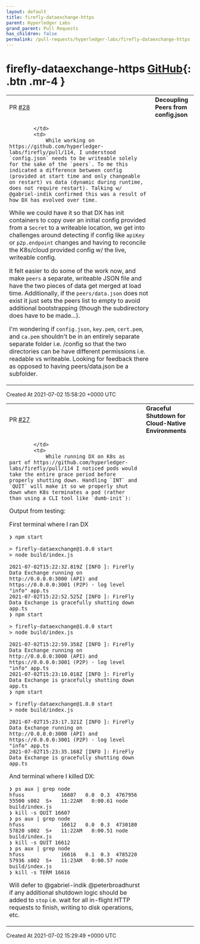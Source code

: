 ```yaml
---
layout: default
title: firefly-dataexchange-https
parent: Hyperledger Labs
grand_parent: Pull Requests
has_children: false
permalink: /pull-requests/hyperledger-labs/firefly-dataexchange-https
---
```


# firefly-dataexchange-https <span class="fs-3 right-align">[GitHub](https://github.com/hyperledger-labs/firefly-dataexchange-https){: .btn .mr-4 }</span>


<div>
    <table>
        <tr>
            <td>
                PR <a href="https://github.com/hyperledger-labs/firefly-dataexchange-https/pull/28" class=".btn">#28</a>
            </td>
            <td>
                <b>
                    Decoupling Peers from config.json
                </b>
            </td>
        </tr>
        <tr>
            <td>
                
            </td>
            <td>
                While working on https://github.com/hyperledger-labs/firefly/pull/114, I understood `config.json` needs to be writeable solely for the sake of the `peers`. To me this indicated a difference between config (provided at start time and only changeable on restart) vs data (dynamic during runtime, does not require restart). Talking w/ @gabriel-indik confirmed this was a result of how DX has evolved over time.

While we could have it so that DX has init containers to copy over an initial config provided from a `Secret` to a writeable location, we get into challenges around detecting if config like `apiKey` or `p2p.endpoint` changes and having to reconcile the K8s/cloud provided config w/ the live, writeable config.

It felt easier to do some of the work now, and make `peers` a separate, writeable JSON file and have the two pieces of data get merged at load time. Additionally, if the `peers/data.json` does not exist it just sets the peers list to empty to avoid additional bootstrapping (though the subdirectory does have to be made...).

I'm wondering if `config.json`, `key.pem`, `cert.pem`, and `ca.pem` shouldn't be in an entirely separate separate folder i.e. /config so that the two directories can be have different permissions i.e. readable vs writeable. Looking for feedback there as opposed to having peers/data.json be a subfolder.
            </td>
        </tr>
    </table>
    <div class="right-align">
        Created At 2021-07-02 15:58:20 +0000 UTC
    </div>
</div>

<div>
    <table>
        <tr>
            <td>
                PR <a href="https://github.com/hyperledger-labs/firefly-dataexchange-https/pull/27" class=".btn">#27</a>
            </td>
            <td>
                <b>
                    Graceful Shutdown for Cloud-Native Environments
                </b>
            </td>
        </tr>
        <tr>
            <td>
                
            </td>
            <td>
                While running DX on K8s as part of https://github.com/hyperledger-labs/firefly/pull/114 I noticed pods would take the entire grace period before properly shutting down. Handling `INT` and `QUIT` will make it so we properly shut down when K8s terminates a pod (rather than using a CLI tool like `dumb-init`):

Output from testing:

First terminal where I ran DX
```shell
❯ npm start

> firefly-dataexchange@1.0.0 start
> node build/index.js

2021-07-02T15:22:32.819Z [INFO ]: FireFly Data Exchange running on http://0.0.0.0:3000 (API) and https://0.0.0.0:3001 (P2P) - log level "info" app.ts
2021-07-02T15:22:52.525Z [INFO ]: FireFly Data Exchange is gracefully shutting down app.ts
❯ npm start

> firefly-dataexchange@1.0.0 start
> node build/index.js

2021-07-02T15:22:59.358Z [INFO ]: FireFly Data Exchange running on http://0.0.0.0:3000 (API) and https://0.0.0.0:3001 (P2P) - log level "info" app.ts
2021-07-02T15:23:10.018Z [INFO ]: FireFly Data Exchange is gracefully shutting down app.ts
❯ npm start

> firefly-dataexchange@1.0.0 start
> node build/index.js

2021-07-02T15:23:17.321Z [INFO ]: FireFly Data Exchange running on http://0.0.0.0:3000 (API) and https://0.0.0.0:3001 (P2P) - log level "info" app.ts
2021-07-02T15:23:35.168Z [INFO ]: FireFly Data Exchange is gracefully shutting down app.ts
```

And terminal where I killed DX:
```
❯ ps aux | grep node
hfuss            16607   0.0  0.3  4767956  55500 s002  S+   11:22AM   0:00.61 node build/index.js
❯ kill -s QUIT 16607
❯ ps aux | grep node
hfuss            16612   0.0  0.3  4730180  57820 s002  S+   11:22AM   0:00.51 node build/index.js
❯ kill -s QUIT 16612
❯ ps aux | grep node
hfuss            16616   0.1  0.3  4785220  57936 s002  S+   11:23AM   0:00.57 node build/index.js
❯ kill -s TERM 16616
```

Will defer to @gabriel-indik @peterbroadhurst if any additional shutdown logic should be added to `stop` i.e. wait for all in-flight HTTP requests to finish, writing to disk operations, etc.
            </td>
        </tr>
    </table>
    <div class="right-align">
        Created At 2021-07-02 15:29:49 +0000 UTC
    </div>
</div>

